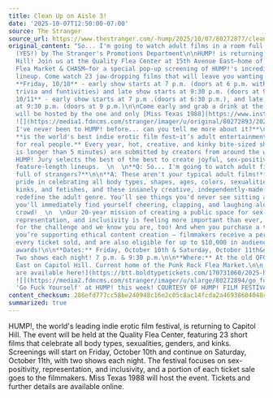 ```yaml
---
title: Clean Up on Aisle 3! 
date: '2025-10-07T12:50:00-07:00'
source: The Stranger
source_url: https://www.thestranger.com/-hump/2025/10/07/80272877/clean-up-on-aisle-3
original_content: "So... I'm going to watch adult films in a room full of strangers?
  (YES!) by The Stranger's Promotions Department\n\nHUMP! is returning to Capitol
  Hill! Join us at the Quality Flea Center at 15th Avenue East—home of the Punk Rock
  Flea Market & CHASM—for a special pop-up screening of HUMP!'s incredible 2025 Fall
  lineup. Come watch 23 jaw-dropping films that will leave you wanting more.\n\n-
  **Friday, 10/10** - early show starts at 7 p.m. (doors at 6 p.m. with pre-show sex
  trivia and funtivities) and late show starts at 9:30 p.m. (doors at 9 p.m.)\n- **Saturday,
  10/11** - early show starts at 7 p.m .(doors at 6:30 p.m.), and late show starts
  at 9:30 p.m. (doors at 9 p.m.)\n\nCome early and grab a drink at the bar. All screenings
  will be hosted by the one and only [Miss Texas 1988](https://www.instagram.com/misstexas1988/?hl=en)!\n\n
  ![](https://media1.fdncms.com/stranger/imager/u/original/80272893/2025-hump_-fall---host-assets-seattle-1200x630-hosted-by.png)\n\n**Q:
  I've never been to HUMP! before... can you tell me more about it?**\n\n**A:** [**HUMP!**](https://www.humpfilmfest.com/2024-part2)
  **is the world's best indie erotic film fest—it’s adult entertainment by real people
  for real people.** Every year, hot, creative, and kinky bite-sized shorts (no film
  is longer than 5 minutes) are submitted by creators from around the world, and the
  HUMP! Jury selects the best of the best to create joyful, sex-positive, and inclusive
  feature-length lineups.  \n  \n**Q: So... I'm going to watch adult films in a room
  full of strangers?**\n\n**A: These aren't your typical adult films!** HUMP! takes
  pride in celebrating all body types, shapes, ages, colors, sexualities, genders,
  kinks, and fetishes, and these insanely creative, independently-made shorts often
  redefine the adult genre. You'll see things you'd never see sitting at home, and
  you'll immediately find yourself cheering, clapping, and laughing along with the
  crowd!  \n  \nOur 20-year mission of creating a public space for sex-positivity,
  representation, and inclusivity is feeling more important than ever, but we’re up
  for the challenge and we know you are, too! And when you purchase a ticket to HUMP!,
  you’re supporting ethical content creation – filmmakers receive a percentage of
  every ticket sold, and are also eligible for up to $10,000 in audience and jury
  awards!\n\n**Dates:** Friday, October 10th & Saturday, October 11th&nbsp;\n\n**Times:**
  Two shows each night! 7 p.m. & 9:30 p.m.\n\n**Where:** At the old QFC on 15th Avenue
  East on Capitol Hill. Current home of the Punk Rock Flea Market.\n\n[Watch the trailer!](https://www.humpfilmfest.com/#falltrailer)\n\n**[Tickets
  are available here!](https://btt.boldtypetickets.com/170731060/2025-hump-film-festival-fall-lineup---seattle-wa---quality-flea-center?ref=home)**\n\n
  ![](https://media2.fdncms.com/stranger/imager/u/xlarge/80272894/go_fuck_yourself__1_.png)See
  'Go Fuck Yourself' at HUMP! this week! COURTESY OF HUMP! FILM FESTIVAL"
content_checksum: 286efd777cc58be240948c16e2c05c8ac14fcda2a46938604048cdbb2da5bcf6
summarized: true
---
```


HUMP!, the world's leading indie erotic film festival, is returning to Capitol Hill. The event will be held at the Quality Flea Center, featuring 23 short films that celebrate all body types, sexualities, genders, and kinks. Screenings will start on Friday, October 10th and continue on Saturday, October 11th, with two shows each night. The festival focuses on sex-positivity, representation, and inclusivity, and a portion of each ticket sale goes to the filmmakers. Miss Texas 1988 will host the event. Tickets and further details are available online.